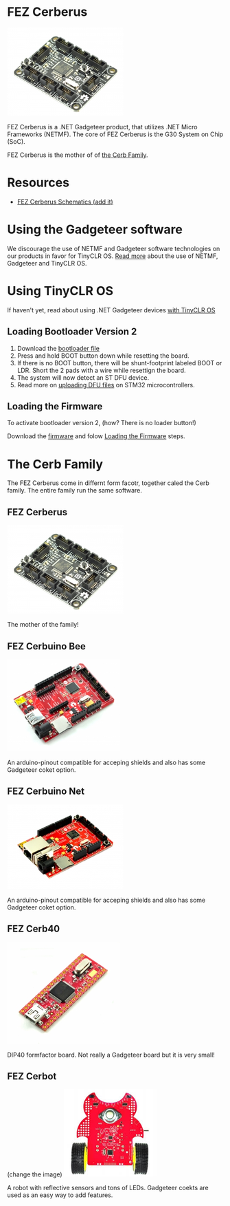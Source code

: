 # FEZ Cerberus

![FEZ Cerberus](images/fez_cerberus.jpg)

FEZ Cerberus is a .NET Gadgeteer product, that utilizes .NET Micro Frameworks (NETMF). The core of FEZ Cerberus is the G30 System on Chip (SoC).

FEZ Cerberus is the mother of of [the Cerb Family]().

# Resources
* [FEZ Cerberus Schematics (add it)]()

# Using the Gadgeteer software
We discourage the use of NETMF and Gadgeteer software technologies on our products in favor for TinyCLR OS. [Read more](intro.md) about the use of NETMF, Gadgeteer and TinyCLR OS.

# Using TinyCLR OS
If haven't yet, read about using .NET Gadgeteer devices [with TinyCLR OS](intro.md#with-tinyclr-os)

## Loading Bootloader Version 2
1. Download the [bootloader file](http://files.ghielectronics.com/downloads/Bootloaders/Cerb%20Bootloader.2.0.3.ghi)
2. Press and hold BOOT button down while resetting the board. 
3. If there is no BOOT button, there will be shunt-footprint labeled BOOT or LDR. Short the 2 pads with a wire while resettign the board.
4. The system will now detect an ST DFU device.
5. Read more on [uploading DFU files](/hardware/loaders/stm32_bootloader.md#uploading-dfu-files) on STM32 microcontrollers.

## Loading the Firmware

To activate bootloader version 2, (how? There is no loader button!)

Download the [firmware](http://files.ghielectronics.com/downloads/TinyCLR/Firmware/Cerb/Cerb%20Firmware.0.6.0.ghi) and folow [Loading the Firmware](intro.md#loading-the-firmware) steps.

# The Cerb Family
The FEZ Cerberus come in differnt form facotr, together caled the Cerb family. The entire family run the same software.

## FEZ Cerberus
![FEZ Cerberus](images/fez_cerberus.jpg) 

The mother of the family!

## FEZ Cerbuino Bee
![FEZ Cerbuino Bee](images/fez_cerbuino_bee.jpg) 

An arduino-pinout compatible for acceping shields and also has some Gadgeteer coket option.

## FEZ Cerbuino Net
![FEZ Cerbuino Net](images/fez_cerbuino_net.jpg)

An arduino-pinout compatible for acceping shields and also has some Gadgeteer coket option.

## FEZ Cerb40
![FEZ Cerb40](images/fez_cerb40.jpg)

DIP40 formfactor board. Not really a Gadgeteer board but it is very small!

## FEZ Cerbot
(change the image)
![FEZ Cerbot](images/fez_cerbot.jpg)

A robot with reflective sensors and tons of LEDs. Gadgeteer coekts are used as an easy way to add features.